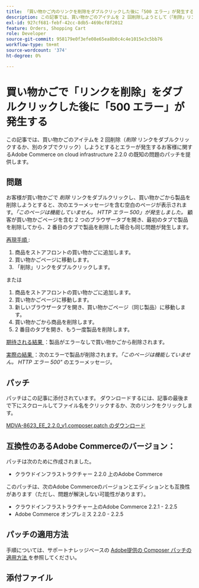 ```yaml
---
title: 「買い物かご内のリンクを削除をダブルクリックした後に「500 エラー」が発生する」
description: この記事では、買い物かごのアイテムを 2 回削除しようとして（「削除」リンクをダブルクリックするか、別のタブでクリックして）お客様にエラーが発生するAdobe Commerce on cloud infrastructure 2.2.0 の既知の問題に対するパッチを提供します。
exl-id: 927cf681-febf-42cc-8db5-469bcf8f2012
feature: Orders, Shopping Cart
role: Developer
source-git-commit: 958179e0f3efe08e65ea8b0c4c4e1015e3c5bb76
workflow-type: tm+mt
source-wordcount: '374'
ht-degree: 0%

---
```


# 買い物かごで「リンクを削除」をダブルクリックした後に「500 エラー」が発生する

この記事では、買い物かごのアイテムを 2 回削除（*削除* リンクをダブルクリックするか、別のタブでクリック）しようとするとエラーが発生するお客様に関するAdobe Commerce on cloud infrastructure 2.2.0 の既知の問題のパッチを提供します。

## 問題

お客様が買い物かごで *削除* リンクをダブルクリックし、買い物かごから製品を削除しようとすると、次のエラーメッセージを含む空白のページが表示されます。*「このページは機能していません。 HTTP エラー 500」が発生しました。* 顧客が買い物かごページを含む 2 つのブラウザータブを開き、最初のタブで製品を削除してから、2 番目のタブで製品を削除した場合も同じ問題が発生します。

<u> 再現手順 </u> :

1. 商品をストアフロントの買い物かごに追加します。
1. 買い物かごページに移動します。
1. 「削除」リンクをダブルクリックします。

または

1. 商品をストアフロントの買い物かごに追加します。
1. 買い物かごページに移動します。
1. 新しいブラウザータブを開き、買い物かごページ（同じ製品）に移動します。
1. 買い物かごから商品を削除します。
1. 2 番目のタブを開き、もう一度製品を削除します。

<u> 期待される結果 </u>：製品がエラーなしで買い物かごから削除されます。

<u> 実際の結果 </u>：次のエラーで製品が削除されます。*「このページは機能していません。 HTTP エラー 500&quot;* のエラーメッセージ。

## パッチ

パッチはこの記事に添付されています。 ダウンロードするには、記事の最後まで下にスクロールしてファイル名をクリックするか、次のリンクをクリックします。

[MDVA-8623\_EE\_2.2.0\_v1.composer.patch のダウンロード](assets/MDVA-8623_EE_2.2.0_v1.composer.patch.zip)

## 互換性のあるAdobe Commerceのバージョン：

パッチは次のために作成されました。

* クラウドインフラストラクチャー 2.2.0 上のAdobe Commerce

このパッチは、次のAdobe Commerceのバージョンとエディションとも互換性があります（ただし、問題が解決しない可能性があります）。

* クラウドインフラストラクチャー上のAdobe Commerce 2.2.1 - 2.2.5
* Adobe Commerce オンプレミス 2.2.0 - 2.2.5

## パッチの適用方法

手順については、サポートナレッジベースの [Adobe提供の Composer パッチの適用方法 ](/help/how-to/general/how-to-apply-a-composer-patch-provided-by-magento.md) を参照してください。

## 添付ファイル
